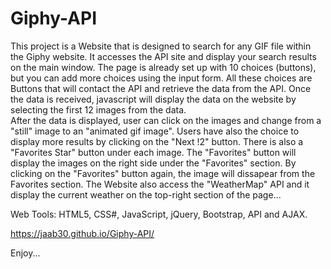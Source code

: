# Giphy-API


This project is a Website that is designed to search for any GIF file within the Giphy website. It accesses the API site and display your search results on the main window.
The page is already set up with 10 choices (buttons), but you can add more choices using the input form. All these choices are Buttons that will contact the API and retrieve the data from the API. Once the data is received, javascript will display the data on the website by selecting the first 12 images from the data.  
After the data is displayed, user can click on the images and change from a "still" image to an "animated gif image".
Users have also the choice to display more results by clicking on the "Next !2" button. 
There is also a "Favorites Star" button under each image. The "Favorites" button will display the images on the right side under the "Favorites" section. By clicking on the "Favorites" button again, the image will dissapear from the Favorites section.
The Website also access the "WeatherMap" API and it display the current weather on the top-right section of the page...

Web Tools: HTML5, CSS#, JavaScript, jQuery, Bootstrap, API and AJAX.

https://jaab30.github.io/Giphy-API/

Enjoy...

